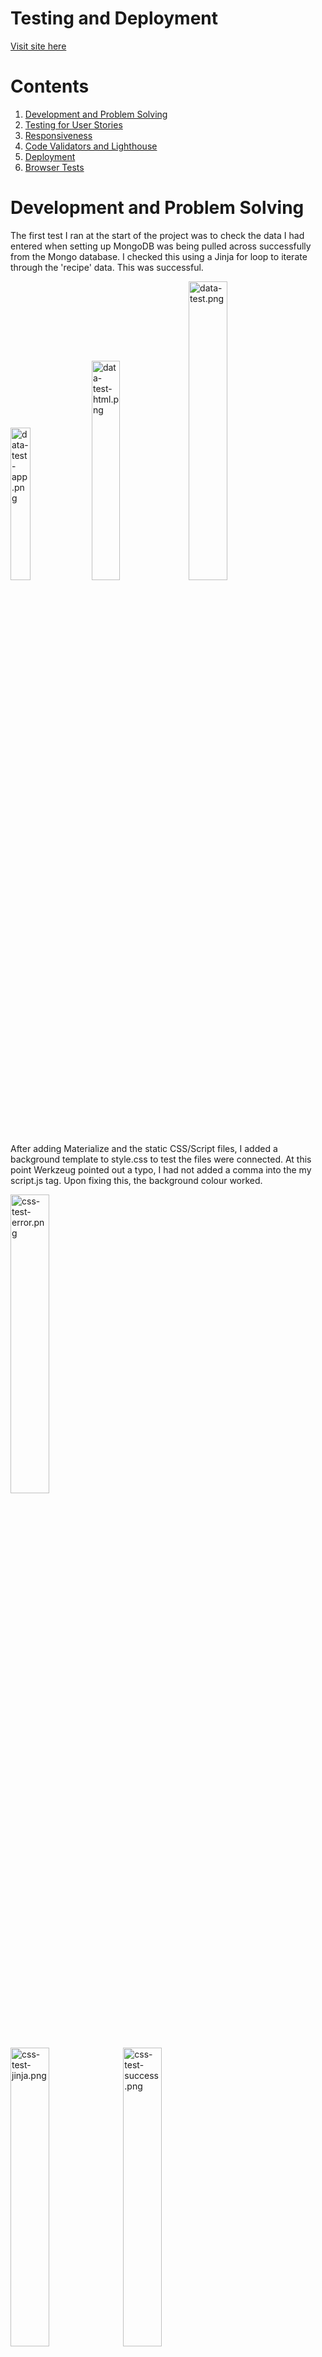 # Testing and Deployment

[Visit site here]()

# Contents

1. [Development and Problem Solving](#development-and-Problem-Solving)
2. [Testing for User Stories](#Testing-for-User-Stories)
3. [Responsiveness](#Responsiveness)
4. [Code Validators and Lighthouse](#Code-Validators-and-Lighthouse)
5. [Deployment](#Deployment)
6. [Browser Tests](#Browser-Tests)

# Development and Problem Solving

The first test I ran at the start of the project was to check the data I had entered when setting up MongoDB was being pulled across successfully from the Mongo database. 
I checked this using a Jinja for loop to iterate through the 'recipe' data. This was successful. 

<img alt=data-test-app.png src="testing-images/data-test-app.png" width=25%>
<img alt=data-test-html.png src="testing-images/data-test-html.png" width=30%>
<img alt=data-test.png src="testing-images/data-test.png" width=35%>

After adding Materialize and the static CSS/Script files, I added a background template to style.css to test the files were connected. 
At this point Werkzeug pointed out a typo, I had not added a comma into the my script.js tag. Upon fixing this, the background colour worked. 

<img alt=css-test-error.png src="testing-images/css-test-error.png" width=35%>
<br>
<img alt=css-test-jinja.png src="testing-images/css-test-jinja.png" width=35%>
<img alt=css-test-success.png src="testing-images/css-test-success.png" width=35%>

I found adding the logo image file to the navbar challenging. As I had not used Flask to add images before, I tried to add the image using the html method. 
After researching, I realised the correct method was to include the image in the static file and use the 'url_for' Flask method to integrate images ontot the site.
The following tutorials helped with this: [Codemy - How to Use CSS Javascript and Images With Flask Static Files](https://www.youtube.com/watch?v=w54WLGm4OrE) and [Tech with Tim - Static Files (Custom CSS, Images & Javascript)](https://www.youtube.com/watch?v=tXpFERibRaU).

<img alt=logo-html.png src="testing-images/logo-html.png" width=50%>
<img alt=logo-broken.png src="testing-images/logo-broken.png" width=25%>
<br>
<img alt=logo-flask.png src="testing-images/logo-flask.png" width=50%>
<img alt=logo-success.png src="testing-images/logo-success.png" width=25%>

After creating the registration form I tried to test the functionality I built on app.py, pulling the data through to MongoDB. 
Werkzeug pointed out a mistake I made with a typo and formatting of my python code. I needed to remove the '.html' on the 'register' variable so the 'insert_one()' method worked properly.
I then realised I also needed to format the code by removing some unecessary indentation. After I fixed these bugs, I entered the data into the registration form and checked MongoDB to find that it had all succesfully pulled through!

<img alt=register-incorrect.png src="testing-images/register-incorrect.png" width=32%>
<img alt=register-correct.png src="testing-images/register-correct.png" width=30%>
<br>
<img alt=register-error.png src="testing-images/register-error.png" width=70%>
<br>
<img alt=register-form.png src="testing-images/register-form.png" width=25%>
<img alt=register-data-success.png src="testing-images/register-data-success.png" width=55%>

After completing the registration form, I duplicated it to create the Sign-in page. I removed all unecessary fields from the form, leaving the username and login. 
I add functionality for this page, including some defensive programming, checking for existing users and checking for incorrect username and/or password fields. 
I then tested all of the links for this, entered invalid user data and correct sign in data. All of these tests were successful.

<img alt=signin-functionality.png src="testing-images/signin-functionality.png" width=55%>
<br>
<img alt=signin-incorrect.png src="testing-images/signin-incorrect.png" width=35%>
<img alt=signin-success.png src="testing-images/signin-success.png" width=34%>

During my mid-way tutorial session with mentor, he suggested looking into Python docstrings to replace the 'title' comments I had been making for a more professional outcome. 
I revisited the reading in the Coding Institute module regarding Docstrings and started adding these to my code. 

<img alt=comments-to-docstring.png src="testing-images/comments-to-docstrings.png" width=45%>

After building all of the user authentication, I moved onto developing cards and forms. Throughout the development of these, I constantly referred to the Chrome Dev Tools to 
experiment with different styles, colour palettes and fonts. It also helped me to find the correct element tags and classes to style in my CSS file.
On the 'add.smoothie.hmtl' form I ran some tests on the design and found, that although I had included min/max character lengths on the input fields, this wasn't very easy to navigate as a user.
So I added some 'helper-text' spans to aid the user experience with their data entry. 

<img alt=design-1.png src="testing-images/design-1.png" width=70%>
<br>
<img alt=design-2.png src="testing-images/design-2.png" width=30%>
<img alt=design-3.png src="testing-images/design-3.png" width=30%>

I created the post functionality for the user to add their own recipes on the add_smoothies.html page and then tested this. This test revealed 3 bugs I needed to fix:
1. The image on the newly added recipe was a duplicate of the previous recipe image.
There was an easy solution to this that I had overlooked in early development. I realised I had left the original image in the code image source code on the get_recipes.html page (where I was using a placeholder image).
This caused the new image url to get blocked and MongoDB recieved it as null on the database. To correct this, I altered the image src to the correct jinja image request method. 
Then I changed the 'null' data on the Mongo database to the correct image url. Once refreshed, this worked fine. 
<img alt=bug-2.png src="testing-images/bug-2.png" width=30%>
<img alt=bug-1-fix.png src="testing-images/bug-1-fix.png" width=30%>
<br>
<img alt=bug-1-code-incorrect.png src="testing-images/bug-1-code-incorrect.png" width=60%>
<br>
<img alt=bug-1-code-correct.png src="testing-images/bug-1-code-correct.png" width=50%>
<br>
<img alt=bug-1-db.png src="testing-images/bug-1-db.png" width=60%>

2. The layout of the page did not load how expected. The new card didn't conform to the columns. To solve this, I realised I needed to move the 'for loop' in recipes.html above the column class in the code to make sure the column was inside the loop.

3. The 'Materialize card tabs were not working properly.  When clicked on, the card tabs worked for one card but also activated on all other cards and the information appeared incorrectly.
To solve this, I decided to replace these with collapsible accordians to display the recipe macros and health benefits. 
<img alt=bug-3-1.png src="testing-images/bug-3-1.png" width=60%>
<img alt=bug-3-2.png src="testing-images/bug-3-2.png" width=60%>
<img alt=bug-3-fix.png src="testing-images/bug-3-fix.png" width=60%>

## Issues in development

# Testing for User Stories

User Stories can be found in [The README.md UX](insert readme.md)

# Responsiveness

## Code Validators and Lighthouse

I used the code validators below and Lighthouse (Chrome Dev Tools):
- [Javascript Beautify Tools Validator](https://beautifytools.com/javascript-validator.php)
- [HTML W3 Validator](https://validator.w3.org/)
- [CSS W3 Validator](http://www.css-validator.org/)

## HTML Validator:

## CSS Validator:

## Javascript Validator:

## Lighthouse:

# Deployment 

I started the project by creating a repository in GitHub and used the Gitpod IDE to write the code. I deployed the app to Heroku early on in the production of the app. I 
There were no issues or problems during the heroku deployment process. 
To deploy the Nutri-smooth web application, I used Heroku. Here is a step-by-step account of the process. 
1. I started by creating a requirements.txt to list all of apps and dependencies required to run the site. 
2. In the Gitpod terminal I used the command 'echo web: python app.py > Procfile' to create a Procfile for Heroku to to read the app.py file.
3. I logged into Heroku and created a new app, calling it 'nutri-smooth' to match the GitHub repository and the title/logo of the site.
4. I then chose automatic deployment from my GitHub repository, specifying the 'nutri-smooth' repo-name.
5. Once found, I connected it to my app. 
6. Before enabling the automatic deployment, I entered the configuration variables (hidden from Heroku inside the env.py file). This included the IP address, port, the secret key (generated using randomkeygenerator.com) a link to MongoDB and the 'nutri_smooth' database. 
7. Before deploying the site, I went back to Gitpod and committed the Procfile and requirements.txt.
8. Going back to Heroku, I enabled the automatic deployment and deploy branch. Heroku then built the app and successfully deployed it.

## Bugs discovered after deployment

## 1. 
## 2. 

# Browser Tests

After deployment, I tested the site on Safari, Firefox and Microsoft Edge...